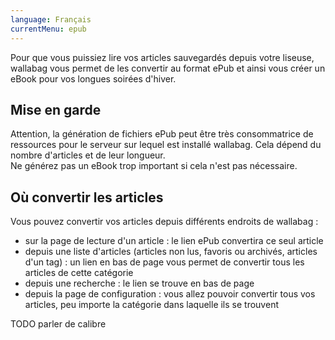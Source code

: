 ```yaml
---
language: Français
currentMenu: epub
---
```


Pour que vous puissiez lire vos articles sauvegardés depuis votre liseuse, wallabag vous permet de les convertir au format ePub et ainsi vous créer un eBook pour vos longues soirées d'hiver.

## Mise en garde

Attention, la génération de fichiers ePub peut être très consommatrice de ressources pour le serveur sur lequel est installé wallabag. Cela dépend du nombre d'articles et de leur longueur.  
Ne générez pas un eBook trop important si cela n'est pas nécessaire.

## Où convertir les articles

Vous pouvez convertir vos articles depuis différents endroits de wallabag :

* sur la page de lecture d'un article : le lien ePub convertira ce seul article
* depuis une liste d'articles (articles non lus, favoris ou archivés, articles d'un tag) : un lien en bas de page vous permet de convertir tous les articles de cette catégorie
* depuis une recherche : le lien se trouve en bas de page
* depuis la page de configuration : vous allez pouvoir convertir tous vos articles, peu importe la catégorie dans laquelle ils se trouvent

TODO parler de calibre